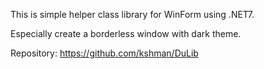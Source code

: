﻿This is simple helper class library for WinForm using .NET7.

Especially create a borderless window with dark theme.

Repository: https://github.com/kshman/DuLib

